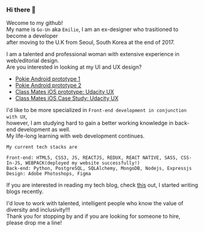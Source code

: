 ### Hi there 👋

Wecome to my github!    
My name is `Go-Un` aka `Emilie`, I am an ex-designer who trasitioned to become a developer    
after moving to the U.K from Seoul, South Korea at the end of 2017.    

I am a talented and professional woman with extensive experience in web/editorial design.    
Are you interested in looking at my UI and UX design?    

* [Pokie Android prototype 1](https://www.figma.com/file/EtgJLsE3UPEvSRBzHtWLjO/Untitled?node-id=0%3A1)
* [Pokie Android prototype 2](https://www.figma.com/proto/EtgJLsE3UPEvSRBzHtWLjO/Untitled?node-id=7%3A2&scaling=scale-down)
* [Class Mates iOS prototype: Udacity UX](https://www.figma.com/proto/j9HNFkTHxpCpe80PReo4Ty/Class-Mates---Hi-Fi-Prototype?node-id=110%3A1&scaling=scale-down)
* [Class Mates iOS Case Study: Udacity UX](https://drive.google.com/file/d/17T6bQ78pZTdeLl6H1FCRYlWqqTQNxo-g/view)

I'd like to be more specialized in `Front-end development in conjunction with UX`,    
however, I am studying hard to gain a better working knowledge in back-end development as well.    
My life-long learning with web development continues.     

```
My current tech stacks are 

Front-end: HTML5, CSS3, JS, REACTJS, REDUX, REACT NATIVE, SASS, CSS-In-JS, WEBPACK(deployed my website successfully!) 
Back-end: Python, PostgreSQL, SQLAlchemy, MongoDB, Nodejs, Expressjs
Design: Adobe Photoshops, Figma
```

If you are interested in reading my tech blog, check [this](https://bearcub3.hashnode.dev/) out, I started writing blogs recently.

I'd love to work with talented, intelligent people who know the value of diversity and inclusivity!!!  
Thank you for stopping by and if you are looking for someone to hire, please drop me a line! 


<!--
**bearcub3/bearcub3** is a ✨ _special_ ✨ repository because its `README.md` (this file) appears on your GitHub profile.

Here are some ideas to get you started:

- 🔭 I’m currently working on ...
- 🌱 I’m currently learning ...
- 👯 I’m looking to collaborate on ...
- 🤔 I’m looking for help with ...
- 💬 Ask me about ...
- 📫 How to reach me: ...
- 😄 Pronouns: ...
- ⚡ Fun fact: ...
-->
